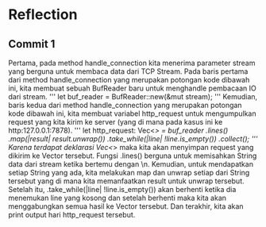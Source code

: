 # Reflection
## Commit 1
Pertama, pada method handle_connection kita menerima parameter stream yang berguna untuk membaca data dari TCP Stream. Pada baris pertama dari method handle_connection yang merupakan potongan kode dibawah ini, kita membuat sebuah BufReader baru untuk menghandle pembacaan IO dari stream. 
'''
let buf_reader = BufReader::new(&mut stream);
'''
Kemudian, baris kedua dari method handle_connection yang merupakan potongan kode dibawah ini, kita membuat variabel http_request untuk mengumpulkan request yang kita kirim ke server (yang di mana pada kasus ini ke http:127.0.0.1:7878). 
'''
let http_request: Vec<_> = buf_reader
    .lines()
    .map(|result| result.unwrap())
    .take_while(|line| !line.is_empty())
    .collect();
'''
Karena terdapat deklarasi Vec<_> maka kita akan menyimpan request yang dikirim ke Vector tersebut. Fungsi .lines() berguna untuk memisahkan String data dari stream ketika bertemu dengan \n. Kemudian, untuk mendapatkan setiap String yang ada, kita melakukan map dan unwrap setiap dari String tersebut yang di mana kita memanfaatkan result untuk unwrap tersebut. Setelah itu, .take_while(|line| !line.is_empty()) akan berhenti ketika dia menemukan line yang kosong dan setelah berhenti maka kita akan menggabungkan semua hasil ke Vector tersebut.
Dan terakhir, kita akan print output hari http_request tersebut.